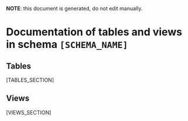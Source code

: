 **NOTE**: this document is generated, do not edit manually.

# Documentation of tables and views in schema `[SCHEMA_NAME]`

## Tables
[TABLES_SECTION]

## Views
[VIEWS_SECTION]